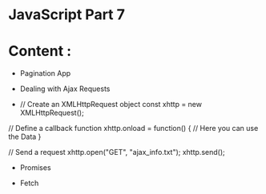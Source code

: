 # JavaScript Part 7

# Content :

- Pagination App

- Dealing with Ajax Requests

- // Create an XMLHttpRequest object
  const xhttp = new XMLHttpRequest();

// Define a callback function
xhttp.onload = function() {
// Here you can use the Data
}

// Send a request
xhttp.open("GET", "ajax_info.txt");
xhttp.send();

- Promises

- Fetch
